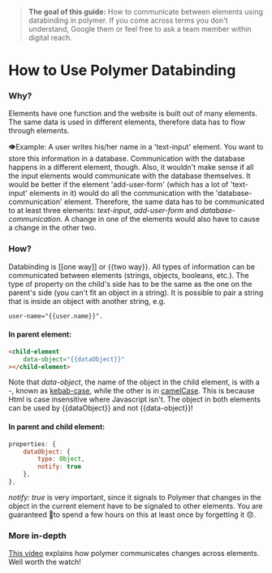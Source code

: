 > **The goal of this guide:** How to communicate between elements using databinding in polymer. If you come across terms you don't understand, Google them or feel free to ask a team member within digital reach.

# How to Use Polymer Databinding

### Why?

Elements have one function and the website is built out of many elements. The same data is used in different elements, therefore data has to flow through elements.

👁Example: A user writes his/her name in a 'text-input' element. You want to store this information in a database. Communication with the database happens in a different element, though. Also, it wouldn't make sense if all the input elements would communicate with the database themselves. It would be better if the element 'add-user-form' (which has a lot of 'text-input' elements in it) would do all the communication with the 'database-communication' element. Therefore, the same data has to be communicated to at least three elements: *text-input*, *add-user-form* and *database-communication*. A change in one of the elements would also have to cause a change in the other two.

### How?

Databinding is [[one way]] or {{two way}}. All types of information can be communicated between elements (strings, objects, booleans, etc.). The type of property on the child's side has to be the same as the one on the parent's side (you can't fit an object in a string). It is possible to pair a string that is inside an object with another string, e.g.
``` html
user-name="{{user.name}}".
```

#### In parent element:
``` Html
<child-element
    data-object="{{dataObject}}"
></child-element>
```

Note that *data-object*, the name of the object in the child element, is with a -, known as [kebab-case](https://en.wikipedia.org/wiki/Letter_case#Special_case_styles), while the other is in [camelCase](https://en.wikipedia.org/wiki/CamelCase).
This is because Html is case insensitive where Javascript isn't. The object in both elements can be used by {{dataObject}} and not {{data-object}}!

#### In parent and child element:

``` javascript
properties: {
    dataObject: {
        type: Object,
        notify: true
    },
},
```
*notify: true* is very important, since it signals to Polymer that changes in the object in the current element have to be signaled to other elements. You are guaranteed 🔮to spend a few hours on this at least once by forgetting it 😞.

### More in-depth
[This video](https://www.youtube.com/watch?v=1sx6YNn58OQ) explains how polymer communicates changes across elements. Well worth the watch!
